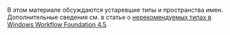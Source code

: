В этом материале обсуждаются устаревшие типы и пространства имен. Дополнительные сведения см. в статье о [нерекомендуемых типах в Windows Workflow Foundation 4.5](http://aka.ms/wfdeprecatedtypes).